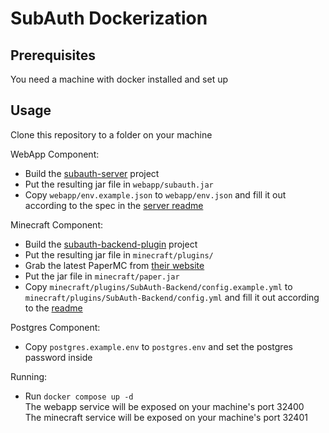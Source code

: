 # SubAuth Dockerization
Prerequisites
---
You need a machine with docker installed and set up

Usage
---
Clone this repository to a folder on your machine  

WebApp Component:  
- Build the [subauth-server](https://github.com/ThatGamerBlue/subauth-server) project  
- Put the resulting jar file in `webapp/subauth.jar`  
- Copy `webapp/env.example.json` to `webapp/env.json` and fill it out according to the spec in the [server readme](https://github.com/ThatGamerBlue/subauth-server/blob/master/README.md)  

Minecraft Component:
- Build the [subauth-backend-plugin](https://github.com/ThatGamerBlue/subauth-backend-plugin) project  
- Put the resulting jar file in `minecraft/plugins/`  
- Grab the latest PaperMC from [their website](https://papermc.io)  
- Put the jar file in `minecraft/paper.jar`  
- Copy `minecraft/plugins/SubAuth-Backend/config.example.yml` to `minecraft/plugins/SubAuth-Backend/config.yml` and fill it out according to the [readme](https://github.com/ThatGamerBlue/subauth-backend-plugin/blob/master/README.md)  

Postgres Component:
- Copy `postgres.example.env` to `postgres.env` and set the postgres password inside 

Running:
- Run `docker compose up -d`  
The webapp service will be exposed on your machine's port 32400  
The minecraft service will be exposed on your machine's port 32401 